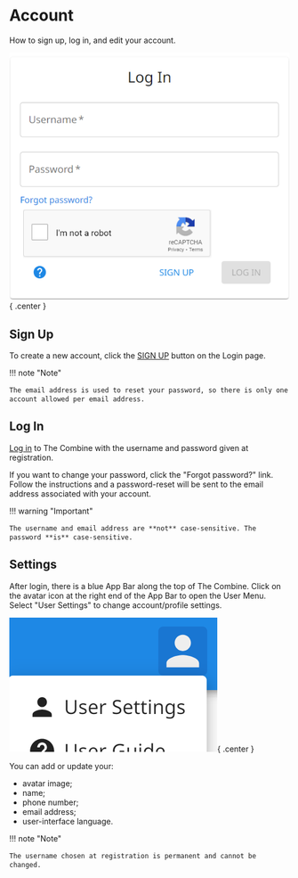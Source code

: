 # Account

How to sign up, log in, and edit your account.

![Login](images/login.png){ .center }

## Sign Up

To create a new account, click the [SIGN UP](../sign-up) button on the Login page.

!!! note "Note"

    The email address is used to reset your password, so there is only one account allowed per email address.

## Log In

[Log in](../login) to The Combine with the username and password given at registration.

If you want to change your password, click the "Forgot password?" link. Follow the instructions and a password-reset
will be sent to the email address associated with your account.

!!! warning "Important"

    The username and email address are **not** case-sensitive. The password **is** case-sensitive.

## Settings

After login, there is a blue App Bar along the top of The Combine. Click on the avatar icon at the right end of the App
Bar to open the User Menu. Select "User Settings" to change account/profile settings.

![User Menu](images/userMenu.png){ .center }

You can add or update your:

- avatar image;
- name;
- phone number;
- email address;
- user-interface language.

!!! note "Note"

    The username chosen at registration is permanent and cannot be changed.
